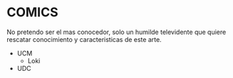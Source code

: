 # COMICS

No pretendo ser el mas conocedor, solo un humilde televidente que quiere rescatar conocimiento y caracteristicas de este arte.

- UCM
  - Loki
- UDC
